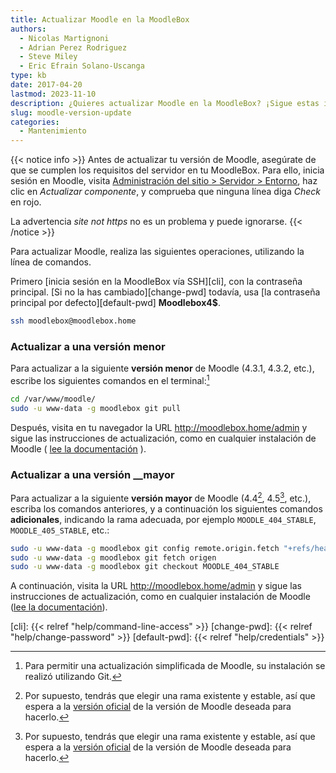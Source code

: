 ```yaml
---
title: Actualizar Moodle en la MoodleBox
authors:
  - Nicolas Martignoni
  - Adrian Perez Rodriguez
  - Steve Miley
  - Eric Efrain Solano-Uscanga
type: kb
date: 2017-04-20
lastmod: 2023-11-10
description: ¿Quieres actualizar Moodle en la MoodleBox? ¡Sigue estas instrucciones!
slug: moodle-version-update
categories:
  - Mantenimiento
---
```

{{< notice info >}}
Antes de actualizar tu versión de Moodle, asegúrate de que se cumplen los requisitos del servidor en tu MoodleBox. Para ello, inicia sesión en Moodle, visita [Administración del sitio > Servidor > Entorno](http://moodlebox.home/admin/environment.php), haz clic en _Actualizar componente_, y comprueba que ninguna línea diga _Check_ en rojo.


La advertencia _site not https_ no es un problema y puede ignorarse.
{{< /notice >}}

Para actualizar Moodle, realiza las siguientes operaciones, utilizando la línea de comandos.

Primero [inicia sesión en la MoodleBox vía SSH][cli], con la contraseña principal. [Si no la has cambiado][change-pwd] todavía, usa [la contraseña principal por defecto][default-pwd] __Moodlebox4$__.

```bash
ssh moodlebox@moodlebox.home
```

### Actualizar a una versión menor

Para actualizar a la siguiente __versión menor__ de Moodle (4.3.1, 4.3.2, etc.), escribe los siguientes comandos en el terminal:[^git]

```bash
cd /var/www/moodle/
sudo -u www-data -g moodlebox git pull
```

Después, visita en tu navegador la URL http://moodlebox.home/admin y sigue las instrucciones de actualización, como en cualquier instalación de Moodle ( [lee la documentación][update] ).

### Actualizar a una versión __mayor

Para actualizar a la siguiente __versión mayor__ de Moodle (4.4[^future], 4.5[^future], etc.), escriba los comandos anteriores, y a continuación los siguientes comandos __adicionales__, indicando la rama adecuada, por ejemplo `MOODLE_404_STABLE`, `MOODLE_405_STABLE`, etc.:

```bash
sudo -u www-data -g moodlebox git config remote.origin.fetch "+refs/heads/*:refs/remotes/origin/*"
sudo -u www-data -g moodlebox git fetch origen
sudo -u www-data -g moodlebox git checkout MOODLE_404_STABLE
```

A continuación, visita la URL http://moodlebox.home/admin y sigue las instrucciones de actualización, como en cualquier instalación de Moodle ([lee la documentación][update]).

 [update]: https://docs.moodle.org/en/Upgrading
 [cli]: {{< relref "help/command-line-access" >}}
 [change-pwd]: {{< relref "help/change-password" >}}
 [default-pwd]: {{< relref "help/credentials" >}}

 [^git]: Para permitir una actualización simplificada de Moodle, su instalación se realizó utilizando Git.
 [^future]: Por supuesto, tendrás que elegir una rama existente y estable, así que espera a la [versión oficial](https://docs.moodle.org/dev/Releases#General_release_calendar) de la versión de Moodle deseada para hacerlo.

